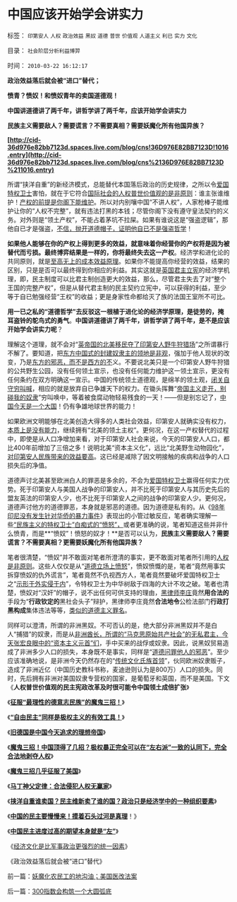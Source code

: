 # 中国应该开始学会讲实力

标签： `印第安人` `人权` `政治效益` `黑奴` `道德` `普世` `价值观` `人道主义` `利已` `实力` `文化` 

目录： `社会阶层分析利益博羿`

时间： `2010-03-22 16:12:17`

**政治效益落后就会被“进口”替代；**

**愤青？愤奴！和愤奴青年的卖国道德观！**

**中国讲道德讲了两千年，讲哲学讲了两千年，应该开始学会讲实力**

**民族主义需要敌人？需要谎言？不需要真相？需要妖魔化所有他国异族？**

**[http://cid-36d976e82bb7123d.spaces.live.com/blog/cns!36D976E82BB7123D!1016.entry](http://cid-36d976e82bb7123d.spaces.live.com/blog/cns%2136D976E82BB7123D%211016.entry)**

所谓“挟洋自重”的新经济模式，总能替代本国落后政治的历史规律，之所以令[爱国特权卫士](../../../2009/7/16/自我标榜最爱国的左派只不过腐败的特权卫士.md)害怕，就在于它符合[国际社会的人权普世价值观的是非原则](../../../2009/6/14/认清西方社会所谓的人权价值观的真相.md)：谁主张谁维护！[产权的前提是你阁下能维护](../../../2009/9/3/谁主张谁维护，妥协是实力平衡的结果.md)。所以对内别嚷中国“不讲人权”，人家枪棒子能维护让你的“人权不完整”，就有违法打黑的本钱；尽管你阁下没有遵守皇法契约的义务。对外则是“领土产权”，不能占着茅坑不拉屎。如果有谁说这是“强盗逻辑”，那他自已才是强盗，[不信，抛开道德帽子，证明他自已不是强盗哲学](../../../2008/6/3/道德啊，世间邪恶，均以汝为名！.md)！

**如果他人能够在你的产权上得到更多的效益，就意味着你经营你的产权将是因为被替代而亏损。最终博弈结果是一样的，你将最终失去这一产权**。经济学和进化论的共同原则，就是[至高无上的成本效益原理](../../../2010/1/15/进化论本质规律就是成本效益定律.md)。如果你不能提高你经营的效益，结果的区别，只是是否可以最终得到你相应的利益。其实这就是[英国君主立宪](http://blog.sina.com.cn/s/blog_5563a64d0100cwlk.html)的经济学机理，即，民主制度可以比君主制创造更大的效益，那么，尽管君主失去了对“整个王国的完整产权”，但是从替代君主制的民主契约立宪中，可以获得的利益，至少等于自已勉强经营“王权”的收益；更是身家性命都给灭了族的法国王室所不可比。

**用一已之私的“道德哲学”去反驳这一根植于进化论的经济学原理，是徒劳的，掩耳盗铃的鸵鸟式的勇气**。**中国讲道德讲了两千年，讲哲学讲了两千年，是不是应该开始学会讲实力呢**？

理解这个道理，就不会对“[英帝国的北美移民夺了印第安人野牛狩猎场](../../../2009/7/6/美国残酷屠杀印第安人的历史真相.md)”之所谓暴行不解了。要知道，把[东方中国式的封建奴隶主的领地是非观](../../../2010/1/18/私有制革命是恢复了人类生物本源的生活方式.md)，强加于他人现状的改变，乃是[东方的邪恶，而不是西方的不](../../../2010/1/30/普世价值观中邪恶，和邪恶的“极”.md)义。不要说北美只是一个印第安人野牛狩猎的公共野生公园，没有任何领土宣示，也没有任何能力维护这一领土宣示，更没有任何条约在双方明确这一宣示。中国的传统领土道德观，是绵羊的领土观，[闭关自守穷叫喊](../../../2008/11/24/中国150年来失败根本原因.md)，相应的就是放弃自已争雄天下的权力。在锄头挥舞“[帝国主义走开，别碰我的奴隶](../../../2009/12/25/自力更生国防建设是小农意识历史经验.md)”穷叫唤中，等着被食腐动物轻易残食的一天！——但是别忘记了，[中国今天是一个大国](../../../2009/9/30/中国是一个大国！.md)！仍有争雄地球世界的能力！

如果欧洲文明能够在北美创造大得多的人类社会效益，印第安人就确实没有权力，[本质上是没有能力](../../../2009/4/7/谁主张谁维护的现代国际法；海洋法的利益声明.md)，继续拥有“北美的领土主权”。更何况，在这一产权替代的过程中，即使是从人口净增加来看，对于印第安人社会来说，今天的印第安人人口，都比400年前增加了三倍之多！说明北美“资本主义化”，远比“北美野生动物园化”，[对印第安人民族带来的效益要高](../../../2009/7/6/印第安传统文化在文明冲突中的节节抵抗中败退.md)。这已经是减除了因文明接触的疾病和战争的人口损失后的净值。

道德声讨北美甚至欧洲白人的罪恶是多余的，不会为[爱国特权卫士](../../../2009/7/16/自我标榜的最爱国成了左派特权通行证.md)赢得任何实力优势。死于印第安人与美国人战争的印第安人，并不比死于印第安人与其历史先后的盟友英法的印第安人少，也不比死于印第安人之间的战争的印第安人少。更何况，道德声讨他方的道德罪恶，本身就是邪恶的道德。因为道德是私有的。从《[98年印尼没有发生针对华侨的暴力事件](../../../2010/2/21/需要用谎言制造仇外所需的敌人吗？.md)》表现出的小管过敏反应，笔者确实理解一些[“民族主义的特权卫士”白痴式的“愤怒”，](../../../2009/6/10/骂行为，“不跟你玩”的成人版.md)或者更准确的说，笔者知道这些并非什么愤青，而是**“愤奴”！愤怒的奴才！**是否可以认为，**民族主义需要敌人？需要谎言？不需要真相？更需要妖魔化所有他国异族？**

笔者很清楚，“愤奴”并不敢面对笔者所澄清的事实，更不敢面对笔者所引用的[人权是非原则](../../../2009/10/9/完全相反的是非标准.md)。这些人仅仅是从“[道德立场上愤怒](../../../2009/7/26/极左特权卫士的道德优越感来自何处.md)”，愤奴愤慨的是，笔者“竟然用事实拆穿愤奴的仇外谎言”，笔者竟然不仇视西方人，笔者竟然要破坏爱国特权卫士之“[示形于外实侵于内](../../../2009/9/28/示形于外实侵于内的爱国道德明星.md)”，令特权卫士为中华树敌于四海的大计不攻之破。笔者也清楚，愤奴对“汉奸”的帽子，说不出任何可供支持的理由，[黑律师李庄](../../../2010/2/10/李庄玉娇的政治觉悟和欧元区破产游戏和经济危机.md)竟然**用合法的**手段为“**行政钦定的**黑社会头子”辩护，黑律师李庄竟然**合法地令**公检法部门**行政打黑构成**集体违法等等，[类似的道德主义罪名](http://darthvad.blog.sohu.com/133552226.html)。

同样可以澄清，所谓的非洲黑奴。不可否认的是，绝大部分非洲黑奴并不是白人“捕猎”的奴隶，而是从[非洲酋长，所谓的“马克思原始共产社会”的无私君主，今天张宏良眼中的“资本主义元首”们](../../../2010/1/19/文明之初就是百万年向个体私有制进化的历史.md)，手中买来的战俘或奴隶。因此，说黑奴贸易造成了非洲多少人口的损失，本身既不是事实，同样是“[道德问罪他人的邪恶](../../../2010/1/30/邪恶的三个层次.md)”。至少应该准确地说，是非洲今天仍然存在的“[传统文化氏族首领](../../../2010/1/20/奴隶社会传统文化传承的三个因素.md)”，伙同欧洲奴隶贩子，造成了非洲近亿（中国历史教科书称，麦迪逊则认为是800万）人口的损失。同时，先后拥有非洲对美国奴隶专营权的国家，是葡萄牙和英国，而不是美国。下文《**人权普世价值观的民主宪政改革及时很可能令中国领土成倍扩张**》

《[**征服“最理性的德意志民族”的魔鬼三招！**](../../../2010/3/17/征服“最理性的德意志民族”的魔鬼三招！.md)》

《[**“自由民主”同样是极权主义的有效工具！**](../../../2010/3/18/“自由平等”同样是极权主义的有效工具！.md)》

《[**旧德国是中国今天追求的理想帝国**](../../../2009/6/29/法式民主可能方便了民粹希特勒上台.md)》

《[**魔鬼三招！中国顶得了几招？极权暴正完全可以在“左右派”一致的认同下，完全合法地剥夺人权**](../../../2010/3/19/魔鬼三招！中国顶得了几招？.md)》

《[**魔鬼三招几乎征服了美国**](../../../2010/3/19/魔鬼三招几乎征服了美国.md)》

《[**马丁神父定律：合法侵犯人权无赢家**](../../../2010/3/20/马丁神父定律：“合法侵犯人权”无赢家.md)》

《[**挟洋自重谁卖国？民主维新卖了谁的国？政治只是经济学中的一种组织要素**](../../../2010/3/20/政治只是经济学中的一种组织要素.md)》

《[**中国的民主要慢慢来！摸着石头过河是真理**](../../../2010/3/21/中国的民主要慢慢来！摸着石头过河是真理！.md)！》

《[**中国民主进度过高的期望本身就是“左”**](../../../2010/3/21/警惕中国民主进度过高的期望.md)》

《[经济文化是比军事政治更强烈的统一因素](../../../2010/3/22/经济文化是比军事政治更强烈的统一因素.md)》

《政治效益落后就会被“进口”替代》



前一篇：[妖魔化农民工的地沟油；美国医改法案](../../../2010/3/22/妖魔化农民工的地沟油；美国医改法案.md)

后一篇：[300指数会构筑一个大圆弧底](../../../2010/3/23/300指数会构筑一个大圆弧底.md)